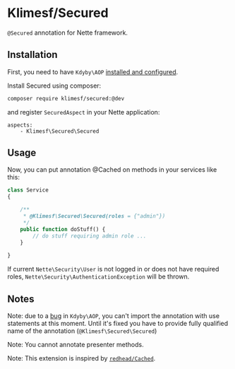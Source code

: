 Klimesf/Secured
===============

`@Secured` annotation for Nette framework.

Installation
------------

First, you need to have `Kdyby\AOP` [installed and configured](https://github.com/Kdyby/Aop/blob/master/docs/en/index.md#installation).

Install Secured using composer:

```sh
composer require klimesf/secured:@dev
```

and register `SecuredAspect` in your Nette application:

```
aspects:
	- Klimesf\Secured\Secured
```

Usage
-----

Now, you can put annotation @Cached on methods in your services like this:

```php
class Service
{

	/**
	 * @Klimesf\Secured\Secured(roles = {"admin"})
	 */
	public function doStuff() {
		// do stuff requiring admin role ...
	}
  
}
```

If current `Nette\Security\User` is not logged in or does not have required roles,
`Nette\Security\AuthenticationException` will be thrown.

Notes
-----

Note: due to a [bug](https://github.com/Kdyby/Aop/issues/6) in `Kdyby\AOP`, you can't import 
the annotation with use statements at this moment.
Until it's fixed you have to provide fully qualified name of the annotation (`@Klimesf\Secured\Secured`)

Note: You cannot annotate presenter methods.

Note: This extension is inspired by [`redhead/Cached`](https://github.com/readhead/Cached).